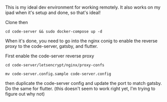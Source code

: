 This is my ideal dev environment for working remotely. It also works on my ipad when it's setup and done, so that's ideal! 

Clone then 

```
cd code-server && sudo docker-compose up -d

```

When it's done, you need to go into the nginx conig to enable the reverse proxy to the code-server, gatsby, and flutter. 

First enable the code-server reverse proxy

```
cd code-server/letsencrypt/nginx/proxy-confs

```

```
mv code-server.config.sample code-server.config
```

then duplicate the code-server config and update the port to match gatsby. Do the same for flutter. (this doesn't seem to work right yet, I'm trying to figure out why not)
